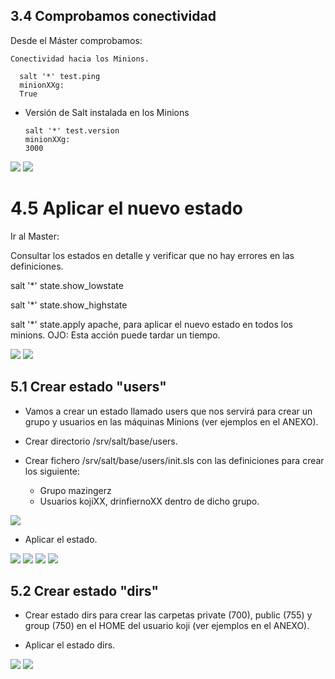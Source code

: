 ## 3.4 Comprobamos conectividad

Desde el Máster comprobamos:

    Conectividad hacia los Minions.

      salt '*' test.ping
      minionXXg:
      True

* Versión de Salt instalada en los Minions


      salt '*' test.version
      minionXXg:
      3000
![](/imagenes/2.png)
![](/imagenes/3.png)

# 4.5 Aplicar el nuevo estado

Ir al Master:

Consultar los estados en detalle y verificar que no hay errores en las definiciones.

salt '*' state.show_lowstate

salt '*' state.show_highstate



salt '*' state.apply apache, para aplicar el nuevo estado en todos los minions. OJO: Esta acción puede tardar un tiempo.

![](/imagenes/4.png)
![](/imagenes/5.png)


## 5.1 Crear estado "users"

+ Vamos a crear un estado llamado users que nos servirá para crear un grupo y usuarios en las máquinas Minions (ver ejemplos en el ANEXO).

+ Crear directorio /srv/salt/base/users.
+ Crear fichero /srv/salt/base/users/init.sls con las definiciones para crear los siguiente:
    + Grupo mazingerz
    + Usuarios kojiXX, drinfiernoXX dentro de dicho grupo.

![](/imagenes/6.png)

+ Aplicar el estado.

![](/imagenes/7.png)
![](/imagenes/8.png)
![](/imagenes/9.png)
![](/imagenes/10.png)

## 5.2 Crear estado "dirs"


* Crear estado dirs para crear las carpetas private (700), public (755) y group (750) en el HOME del usuario koji (ver ejemplos en el ANEXO).

* Aplicar el estado dirs.

![](/imagenes/11.png)
![](/imagenes/12.png)
